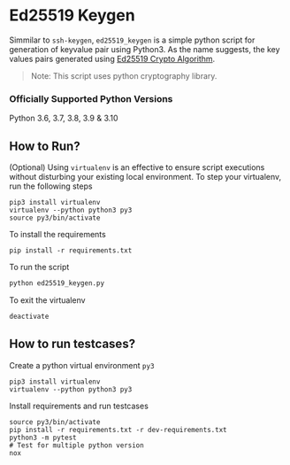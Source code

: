 # Ed25519 Keygen

Simmilar to `ssh-keygen`, `ed25519_keygen` is a simple python script for generation of keyvalue pair using Python3. As the name suggests, the key values pairs generated using [Ed25519 Crypto Algorithm](https://en.wikipedia.org/wiki/EdDSA#Ed25519).

> Note: This script uses python cryptography library.


### Officially Supported Python Versions
Python 3.6, 3.7, 3.8, 3.9 & 3.10


## How to Run?


(Optional) Using `virtualenv` is an effective to ensure script executions without disturbing your existing local environment. To step your virtualenv, run the following steps

```python3
pip3 install virtualenv
virtualenv --python python3 py3
source py3/bin/activate
````

To install the requirements

```python3
pip install -r requirements.txt
```

To run the script
```python
python ed25519_keygen.py
```

To exit the virtualenv

```python
deactivate
```


## How to run testcases?

Create a python virtual environment `py3`
```python3
pip3 install virtualenv
virtualenv --python python3 py3
```

Install requirements and run testcases
```
source py3/bin/activate
pip install -r requirements.txt -r dev-requirements.txt
python3 -m pytest
# Test for multiple python version
nox
```

